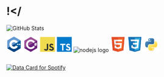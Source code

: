 

# !</
<p align="left">
  <img src="http://github-profile-summary-cards.vercel.app/api/cards/profile-details?username=solubilidade&theme=dark" alt="GitHub Stats" />
</p>
<p align="left">
  <img src="https://raw.githubusercontent.com/devicons/devicon/master/icons/cplusplus/cplusplus-original.svg" alt="cpp" width="40" height="40"/>
  <img src="https://raw.githubusercontent.com/devicons/devicon/master/icons/csharp/csharp-original.svg" alt="csharp" width="40" height="40"/>
  <img src="https://raw.githubusercontent.com/devicons/devicon/master/icons/javascript/javascript-original.svg" alt="javascript" width="40" height="40"/>
  <img src="https://raw.githubusercontent.com/devicons/devicon/master/icons/typescript/typescript-original.svg" alt="typescript" width="40" height="40"/>
  <img src="https://cdn.jsdelivr.net/gh/devicons/devicon/icons/nodejs/nodejs-original.svg" height="40" alt="nodejs logo"  />
  <img src="https://raw.githubusercontent.com/devicons/devicon/master/icons/html5/html5-original.svg" alt="html5" width="40" height="40"/>
  <img src="https://raw.githubusercontent.com/devicons/devicon/master/icons/css3/css3-original.svg" alt="css3" width="40" height="40"/>
  <img src="https://raw.githubusercontent.com/devicons/devicon/master/icons/python/python-original.svg" alt="python" width="40" height="40"/>
</p>
</p>

##
<a href="https://data-card-for-spotify.herokuapp.com/card?user_id=du5t3olhif2p7u3xc6w9e92ne">
  <img src="https://data-card-for-spotify.herokuapp.com/api/card?user_id=du5t3olhif2p7u3xc6w9e92ne" alt="Data Card for Spotify">
</a>
